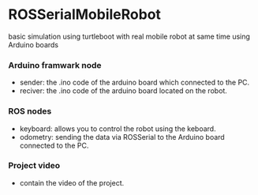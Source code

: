 # ROSSerialMobileRobot
basic simulation using turtleboot with real mobile robot at same time using Arduino boards

### Arduino framwark node
  - sender: the .ino code of the arduino board which connected to the PC.
  - reciver: the .ino code of the arduino board located on the robot.
### ROS nodes
  - keyboard: allows you to control the robot using the keboard.
  - odometry: sending the data via ROSSerial to the Arduino board connected to the PC.
### Project video
 - contain the video of the project.


